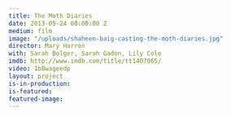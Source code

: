 ```yaml
---
title: The Moth Diaries
date: 2013-05-24 00:00:00 Z
medium: film
image: "/uploads/shaheen-baig-casting-the-moth-diaries.jpg"
director: Mary Harron
with: Sarah Bolger, Sarah Gadon, Lily Cole
imdb: http://www.imdb.com/title/tt1407065/
video: 1b8wageedp
layout: project
is-in-production: 
is-featured: 
featured-image: 
---
```


